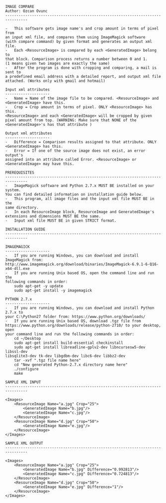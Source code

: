 
	IMAGE COMPARE
	Author: Ozcan Ovunc
    --------------------------------------------------------------------------------
	
	-	This software gets image name's and crop amount in terms of pixel from
	an input xml file, and compares them using ImageMagick software 
	(with compare command) by given format and generates an output xml file.
	-	Each <ResourceImage> is compared by each <GeneratedImage> belong to 
	that block. Comparison process returns a number between 0 and 1.
	(1 means given two images are exactly the same) 
	-	After the program is done with cropping and comparing, a mail is sent to 
	a predefined email address with a detailed report, and output xml file 
	attached. (Works only with gmail and hotmail)
	
	Input xml attributes
    --------------------
	-	Name = Name of the image file to be compared. <ResourceImage> and 
	<GeneratedImage> have this.
	-	Crop = Crop amount in terms of pixel. ONLY <ResourceImage> has this.
	<ResourceImage> and each <GeneratedImage> will be cropped by given 
	pixel amount from top. (WARNING: Make sure that NONE of the 
	<GeneratedImage>'s has that attribute )
	
	Output xml attributes
    --------------------
	-	Difference = Comparison results assigned to that attribute. ONLY 
	<GeneratedImage> has this.
	-	Error = If one of the source image does not exist, an error output's 
	assigned into an attribute called Error. <ResourceImage> or 
	<GeneratedImage> may have this.

	PREREQUISITES
    --------------------------------------------------------------------------------
	-	ImageMagick software and Python 2.7.x MUST BE installed on your system. 
	You can find detailed information on installation guide below.
	-	This program, all image files and the input xml file MUST BE in the 
	same directory.
	-	In each ResourceImage block, ResourceImage and GeneratedImage's 
	extensions and dimensions MUST BE the same.
	-	Input xml file MUST BE in given STRICT format.
	
	INSTALLATION GUIDE
    --------------------------------------------------------------------------------
	
	IMAGEMAGICK
    --------------------	
	-	If you are running Windows, you can download and install ImageMagick from:
	http://www.imagemagick.org/download/binaries/ImageMagick-6.9.1-6-Q16-x64-dll.exe
	-	If you are running Unix based OS, open the command line and run the 
	following commands in order:
		sudo apt-get -y update
		sudo apt-get install -y imagemagick
	
	PYTHON 2.7.x
    --------------------	
	-	If you are running Windows, you can download and install Python 2.7.x to 
	your C:\Python27 folder from: https://www.python.org/downloads/
	-	If you are running Unix based OS, download .tgz file from 
	https://www.python.org/downloads/release/python-2710/ to your desktop, open 
	your command line and run the following commands in order:
		cd ~/Desktop
		sudo apt-get install build-essential checkinstall
		sudo apt-get install libreadline-gplv2-dev libncursesw5-dev libssl-dev 
	libsqlite3-dev tk-dev libgdbm-dev libc6-dev libbz2-dev
		tar -xvf ".tgz file name here"
		cd "New generated Python-2.7.x directory name here"
		./configure
		make

	SAMPLE XML INPUT
    --------------------------------------------------------------------------------
	
	<Images>
		<ResourceImage Name="a.jpg" Crop="25">
			<GeneratedImage Name="b.jpg"/>			
			<GeneratedImage Name="c.jpg"/>
		</ResourceImage>
		<ResourceImage Name="d.jpg" Crop="50">
			<GeneratedImage Name="e.jpg"/>
		</ResourceImage>
	</Images>

	SAMPLE XML OUTPUT
    --------------------------------------------------------------------------------
 
	<Images>
		<ResourceImage Name="a.jpg" Crop="25">
			<GeneratedImage Name="b.jpg" Difference="0.992813"/>			
			<GeneratedImage Name="c.jpg" Difference="0.724813"/>
		</ResourceImage>
		<ResourceImage Name="d.jpg" Crop="50">
			<GeneratedImage Name="e.jpg" Difference="1"/>
		</ResourceImage>
	</Images>
